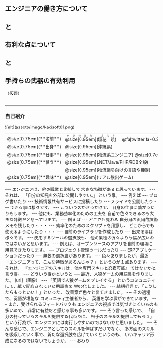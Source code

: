 ## 
## エンジニアの働き方について
## と
## 有利な点について
## と
## 手持ちの武器の有効利用
（仮題）

##
---
### 自己紹介

<div class="left">
![alt](assets/image/kakisoft01.png)
</div>

<div class="right">
  <table style="white-space: nowrap;border-style: none;">
    <tr>
      <td>@size[0.75em](**名前**)</td>
      <td>
        <ruby>
        <rb>@size[0.95em](垣花　暁)</rb>
        <rp>（</rp>
        <rt>かきのはな　さとる</rt>
        <rp>）</rp>
        </ruby>
        　@fa[twitter fa-0.3x][@size[0.7em](kakisoft_tab)](https://twitter.com/kakisoft_tab)
      </td>
    </tr>
    <tr>
      <td>@size[0.75em](**出身**)</td>
      <td>@size[0.95em](沖縄県)</td>
    </tr>
    <tr>
      <td>@size[0.75em](**仕事**)</td>
      <td>@size[0.95em](物流系エンジニア) @size[0.7em](（フリーランス）)</td>
    </tr>
    <tr>
      <td>@size[0.75em](**使う**)</td>
      <td>@size[0.95em](.NET/Java/PHP/RDB全般)</td>
    </tr>
    <tr>
      <td>&nbsp;</td>
      <td>@size[0.95em](物流業界向けの言語や機器)</td>
    </tr>
    <tr>
      <td>@size[0.75em](**趣味**)</td>
      <td>@size[0.95em](リアル脱出ゲーム)</td>
    </tr>
  </table>
</div>
---
エンジニアは、他の職業と比較して
大きな特徴があると思っています。
---
それは、
「自分の知見を外部に公開しやすい。」
という事。
---
例えば
---
ブログ書いたり
---
技術情報共有サービスに投稿したり
---
スライドを公開したり
---
できる事は様々です。
---
こういうのがきっかけで、
自身の仕事に繋がったりもします。
---
他にも、業務効率化のための工夫を
自前で色々できるのも大きな特徴だと思っています。
---
例えば
---
どこでも見れる
自分用の汎用的技術メモを残したり・・・
---
効率化のためのスクリプトを用意し、
どこからでも使えるようにしたり・・・
---
自前のライブラリを作成したり
---
出来る事は様々です。
---
使用するツールの選択肢も、
他の業種の方々よりも幅が広いのではないかと思います。
---
例えば、オープンソースのアプリを自前の環境に
用意できたりします。
---
プロジェクト管理ツールだったり
---
ERPアプリケーションだったり
---
無数の選択肢があります。
---
色々ありましたが、最近
「エンジニアって、こんな特徴があるんじゃ？」
というのが１点あります。
---
それは、
『エンジニアのスキルは、他の専門スキルと交換可能』
ではないかと言う事。
---
どういう事かというと
---
最近、人狼ゲームの用語集を作りました。
[url]（画像） 
---
「英語で人狼ゲームをプレイする」
というコミュニティにて、紙で配布されていた用語集を
Web化しました。
---
結構好評で、「こうしたらもっといい！」といった、
改善案が色々と出てきました。
---
その過程で、英語が堪能な
コミュニティ主催者から、
英語を学ぶ事ができています。
---
また、受けられるフィードバックも
エンジニアの視点では気づきにくいものも多いので、
非常に有益だと感じる事も多いです。
---
そう言った感じで、
「自分の持っているスキルを提供する代わりに、
相手のスキルを提供してもらう」
という行為が、エンジニアには実行しやすいのではないかと思いました。
---
そんな感じで、エンジニアとしてのスキルを伸ばすだけでなく、
多方面のスキルを吸収していく事で、新たな選択肢を広げていくというのも、
いいキャリア形成になるのではないでしょうか。
---
おわり

